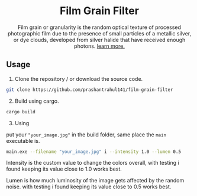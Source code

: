 <h1 align="center">Film Grain Filter</h1>
<p align="center">
Film grain or granularity is the random optical texture of processed photographic film due to the presence of small particles of a metallic silver, or dye clouds, developed from silver halide that have received enough photons. <a href="https://en.wikipedia.org/wiki/Film_grain">learn more. </a>
</p>

<h2>Usage</h2>

1. Clone the repository / or download the source code.

```sh
git clone https://github.com/prashantrahul141/film-grain-filter
```

2. Build using cargo.

```sh
cargo build
```

3. Using

put your `"your_image.jpg"` in the build folder, same place the `main` executable is.

```sh
main.exe --filename "your_image.jpg" i --intensity 1.0 --lumen 0.5
```

Intensity is the custom value to change the colors overall, with testing i found keeping its value close to 1.0 works best.

Lumen is how much luminosity of the image gets affected by the random noise. with testing i found keeping its value close to 0.5 works best.
